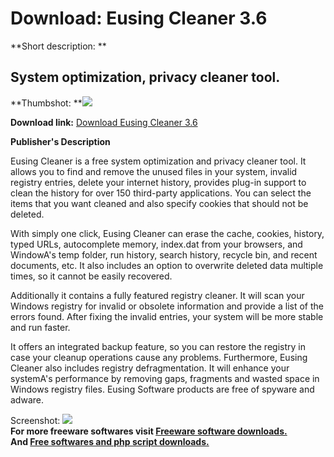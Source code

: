 # Download: Eusing Cleaner 3.6

**Short description: **

## System optimization, privacy cleaner tool.

  
**Thumbshot: **![](http://www.freewarefiles.com/screenshot/eusingclnr_md.jpg)   
  
**Download link:** [Download Eusing Cleaner 3.6](http://freesoftwares.boysofts.com/Eusing-Cleaner_program_69364.html)  
  

**Publisher's Description**  
  

Eusing Cleaner is a free system optimization and privacy cleaner tool. It
allows you to find and remove the unused files in your system, invalid
registry entries, delete your internet history, provides plug-in support to
clean the history for over 150 third-party applications. You can select the
items that you want cleaned and also specify cookies that should not be
deleted.

With simply one click, Eusing Cleaner can erase the cache, cookies, history,
typed URLs, autocomplete memory, index.dat from your browsers, and WindowA's
temp folder, run history, search history, recycle bin, and recent documents,
etc. It also includes an option to overwrite deleted data multiple times, so
it cannot be easily recovered.

Additionally it contains a fully featured registry cleaner. It will scan your
Windows registry for invalid or obsolete information and provide a list of the
errors found. After fixing the invalid entries, your system will be more
stable and run faster.

It offers an integrated backup feature, so you can restore the registry in
case your cleanup operations cause any problems. Furthermore, Eusing Cleaner
also includes registry defragmentation. It will enhance your systemA's
performance by removing gaps, fragments and wasted space in Windows registry
files. Eusing Software products are free of spyware and adware.

  
  
Screenshot: ![](http://www.freewarefiles.com/screenshot/eusingclnr.jpg)  
**For more freeware softwares visit [Freeware software downloads.](http://freesoftwares.boysofts.com/)**   
**And [Free softwares and php script downloads.](http://www.boysofts.com/)**

